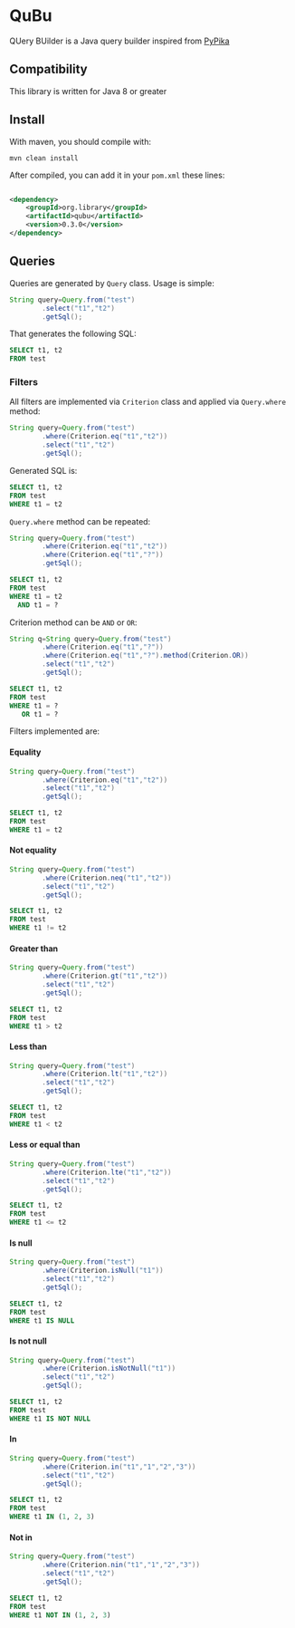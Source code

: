 # QuBu

QUery BUilder is a Java query builder inspired from [PyPika](https://github.com/kayak/pypika)

## Compatibility

This library is written for Java 8 or greater

## Install

With maven, you should compile with:

```
mvn clean install
```

After compiled, you can add it in your `pom.xml` these lines:

```xml

<dependency>
    <groupId>org.library</groupId>
    <artifactId>qubu</artifactId>
    <version>0.3.0</version>
</dependency>
```

## Queries

Queries are generated by `Query` class. Usage is simple:

```java
String query=Query.from("test")
        .select("t1","t2")
        .getSql();
```

That generates the following SQL:

```sql
SELECT t1, t2
FROM test
```

### Filters

All filters are implemented via `Criterion` class and applied via `Query.where` method:

```java
String query=Query.from("test")
        .where(Criterion.eq("t1","t2"))
        .select("t1","t2")
        .getSql();
```

Generated SQL is:

```sql
SELECT t1, t2
FROM test
WHERE t1 = t2
```

`Query.where` method can be repeated:

```java
String query=Query.from("test")
        .where(Criterion.eq("t1","t2"))
        .where(Criterion.eq("t1","?"))
        .getSql();
```

```sql
SELECT t1, t2
FROM test
WHERE t1 = t2
  AND t1 = ?
```

Criterion method can be `AND` or `OR`:

```java
String q=String query=Query.from("test")
        .where(Criterion.eq("t1","?"))
        .where(Criterion.eq("t1","?").method(Criterion.OR))
        .select("t1","t2")
        .getSql();
```

```sql
SELECT t1, t2
FROM test
WHERE t1 = ?
   OR t1 = ?
```

Filters implemented are:

#### Equality

```java
String query=Query.from("test")
        .where(Criterion.eq("t1","t2"))
        .select("t1","t2")
        .getSql();
```

```sql
SELECT t1, t2
FROM test
WHERE t1 = t2
```

#### Not equality

```java
String query=Query.from("test")
        .where(Criterion.neq("t1","t2"))
        .select("t1","t2")
        .getSql();
```

```sql
SELECT t1, t2
FROM test
WHERE t1 != t2
```

#### Greater than

```java
String query=Query.from("test")
        .where(Criterion.gt("t1","t2"))
        .select("t1","t2")
        .getSql();
```

```sql
SELECT t1, t2
FROM test
WHERE t1 > t2
```

#### Less than

```java
String query=Query.from("test")
        .where(Criterion.lt("t1","t2"))
        .select("t1","t2")
        .getSql();
```

```sql
SELECT t1, t2
FROM test
WHERE t1 < t2
```

#### Less or equal than

```java
String query=Query.from("test")
        .where(Criterion.lte("t1","t2"))
        .select("t1","t2")
        .getSql();
```

```sql
SELECT t1, t2
FROM test
WHERE t1 <= t2
```

#### Is null

```java
String query=Query.from("test")
        .where(Criterion.isNull("t1"))
        .select("t1","t2")
        .getSql();
```

```sql
SELECT t1, t2
FROM test
WHERE t1 IS NULL
```

#### Is not null

```java
String query=Query.from("test")
        .where(Criterion.isNotNull("t1"))
        .select("t1","t2")
        .getSql();
```

```sql
SELECT t1, t2
FROM test
WHERE t1 IS NOT NULL
```

#### In

```java
String query=Query.from("test")
        .where(Criterion.in("t1","1","2","3"))
        .select("t1","t2")
        .getSql();
```

```sql
SELECT t1, t2
FROM test
WHERE t1 IN (1, 2, 3)
```

#### Not in

```java
String query=Query.from("test")
        .where(Criterion.nin("t1","1","2","3"))
        .select("t1","t2")
        .getSql();
```

```sql
SELECT t1, t2
FROM test
WHERE t1 NOT IN (1, 2, 3)
```